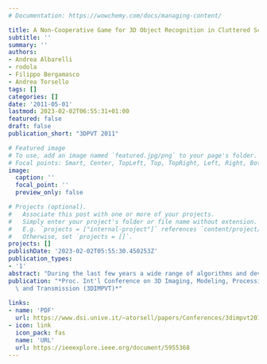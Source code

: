 ```yaml
---
# Documentation: https://wowchemy.com/docs/managing-content/

title: A Non-Cooperative Game for 3D Object Recognition in Cluttered Scenes
subtitle: ''
summary: ''
authors:
- Andrea Albarelli
- rodola
- Filippo Bergamasco
- Andrea Torsello
tags: []
categories: []
date: '2011-05-01'
lastmod: 2023-02-02T06:55:31+01:00
featured: false
draft: false
publication_short: "3DPVT 2011"

# Featured image
# To use, add an image named `featured.jpg/png` to your page's folder.
# Focal points: Smart, Center, TopLeft, Top, TopRight, Left, Right, BottomLeft, Bottom, BottomRight.
image:
  caption: ''
  focal_point: ''
  preview_only: false

# Projects (optional).
#   Associate this post with one or more of your projects.
#   Simply enter your project's folder or file name without extension.
#   E.g. `projects = ["internal-project"]` references `content/project/deep-learning/index.md`.
#   Otherwise, set `projects = []`.
projects: []
publishDate: '2023-02-02T05:55:30.450253Z'
publication_types:
- '1'
abstract: "During the last few years a wide range of algorithms and devices have been made available to easily acquire range images. To this extent, the increasing abundance of depth data boosts the need for reliable and unsupervised analysis techniques, spanning from part registration to automated segmentation. In this context, we focus on the recognition of known objects in cluttered and incomplete 3D scans. Fitting a model to a scene is a very important task in many scenarios such as industrial inspection, scene understanding and even gaming. For this reason, this problem has been extensively tackled in literature. Nevertheless, while many descriptor-based approaches have been proposed, a number of hurdles still hinder the use of global techniques. In this paper we try to offer a different perspective on the topic. Specifically, we adopt an evolutionary selection algorithm in order to extend the scope of local descriptors to satisfy global pair wise constraints. In addition, the very same technique is also used to shift from an initial sparse correspondence to a dense matching. This leads to a novel pipeline for 3D object recognition, which is validated with an extensive set of experiments and comparisons with recent well-known feature-based approaches."
publication: "*Proc. Int'l Conference on 3D Imaging, Modeling, Processing, Visualization\
  \ and Transmission (3DIMPVT)*"
  
links:
- name: 'PDF'
  url: https://www.dsi.unive.it/~atorsell/papers/Conferences/3dimpvt2011-object.pdf
- icon: link
  icon_pack: fas
  name: 'URL'
  url: https://ieeexplore.ieee.org/document/5955368
---
```

